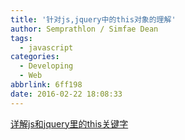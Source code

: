 ```yaml
---
title: '针对js,jquery中的this对象的理解'
author: Semprathlon / Simfae Dean
tags:
  - javascript
categories:
  - Developing
  - Web
abbrlink: 6ff198
date: 2016-02-22 18:08:33
---
```

[详解js和jquery里的this关键字](https://segmentfault.com/a/1190000000660679)